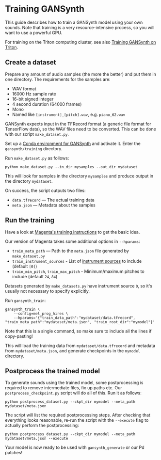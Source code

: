 # Training GANSynth

This guide describes how to train a GANSynth model using your own sounds. Note that training is a very resource-intensive process, so you will want to use a powerful GPU.

For training on the Triton computing cluster, see also [Training GANSynth on Triton](triton/README.md).

## Create a dataset

Prepare any amount of audio samples (the more the better) and put them in one directory. The requirements for the samples are:

- WAV format
- 16000 Hz sample rate
- 16-bit signed integer
- 4 second duration (64000 frames)
- Mono
- Named like `[instrument]_[pitch].wav`, e.g. `piano_62.wav`

GANSynth expects input in the TFRecord format (a generic file format for TensorFlow data), so the WAV files need to be converted. This can be done with our script `make_dataset.py`.

Set up a [Conda environment for GANSynth](../README.md) and activate it. Enter the `gansynth/training` directory.

Run `make_dataset.py` as follows:

```
python make_dataset.py --in_dir mysamples --out_dir mydataset
```

This will look for samples in the directory `mysamples` and produce output in the directory `mydataset`.

On success, the script outputs two files:

- `data.tfrecord` — The actual training data
- `meta.json` — Metadata about the samples

## Run the training

Have a look at [Magenta's training instructions](https://github.com/tensorflow/magenta/tree/master/magenta/models/gansynth#training) to get the basic idea.

Our version of Magenta takes some additional options in `--hparams`:

- `train_meta_path` — Path to the `meta.json` file generated by `make_dataset.py`
- `train_instrument_sources` - List of [instrument sources](https://magenta.tensorflow.org/datasets/nsynth#instrument-sources) to include (default `[0]`)
- `train_min_pitch`, `train_max_pitch` - Minimum/maximum pitches to include (default `24`, `84`)

Datasets generated by `make_datasets.py` have instrument source `0`, so it's usually not necessary to specify explicitly.

Run `gansynth_train`: 

```
gansynth_train \
    --config=mel_prog_hires \
    --hparams='{"train_data_path":"mydataset/data.tfrecord", "train_meta_path":"mydataset/meta.json", "train_root_dir":"mymodel"}'
```

Note that this is a single command, so make sure to include all the lines if copy-pasting!

This will load the training data from `mydataset/data.tfrecord` and metadata from `mydataset/meta.json`, and generate checkpoints in the `mymodel` directory.

## Postprocess the trained model

To generate sounds using the trained model, some postprocessing is required to remove intermediate files, fix up paths etc. Our `postprocess_checkpoint.py` script will do all of this. Run it as follows:

```
python postprocess_dataset.py --ckpt_dir mymodel --meta_path mydataset/meta.json
```

The script will list the required postprocessing steps. After checking that everything looks reasonable, re-run the script with the `--execute` flag to actually perform the postprocessing:

```
python postprocess_dataset.py --ckpt_dir mymodel --meta_path mydataset/meta.json --execute
```

Your model is now ready to be used with `gansynth_generate` or our Pd patches!
